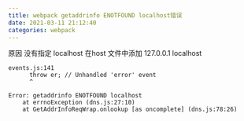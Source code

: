 ```yaml
---
title: webpack getaddrinfo ENOTFOUND localhost错误
date: 2021-03-11 21:12:40
categories: webpack
---
```


原因 没有指定 localhost 
在host 文件中添加 
127.0.0.1 localhost

```
events.js:141
      throw er; // Unhandled 'error' event
      ^

Error: getaddrinfo ENOTFOUND localhost
    at errnoException (dns.js:27:10)
    at GetAddrInfoReqWrap.onlookup [as oncomplete] (dns.js:78:26)
```
